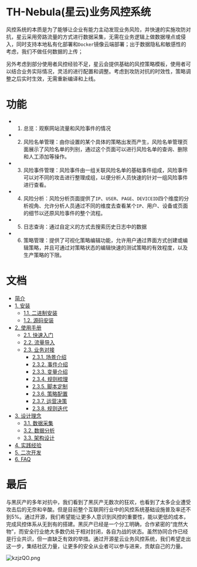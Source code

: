 
# TH-Nebula(星云)业务风控系统
风控系统的本质是为了能够让企业有能力主动发现业务风险，并快速的实施攻防对抗，星云采用旁路流量的方式进行数据采集，无需在业务逻辑上做数据埋点或侵入，同时支持本地私有化部署和`Docker`镜像云端部署；出于数据隐私和敏感性的考虑，我们不做任何数据的上传；  
  
另外考虑到部分使用者风控经验不足，星云会提供基础的风控策略模板，使用者可以结合业务实际情况，灵活的进行配置和调整。考虑到攻防对抗的时效性，策略调整之后实时生效，无需重新编译和上线。  
  
  
# 功能
- 1. 总览：观察网站流量和风险事件的情况
- 2. 风险名单管理：由你设置的某个具体的策略出发而产生，风险名单管理页面展示了风险名单的列别，通过这个页面可以进行风险名单的查询、删除和人工添加等操作。
- 3. 风险事件管理：风险事件由一组关联风险名单的基础事件组成，风险事件可以对不同的攻击进行整理成组，以便分析人员快速的针对一组风险事件进行查看。
- 4. 风险分析：风险分析页面提供了`IP`、`USER`、`PAGE`、`DEVICEID`四个维度的分析视角、允许分析人员通过不同的维度去查看某个`IP`、用户、设备或页面的细节以还原风险事件的整个流程。
- 5. 日志查询：通过自定义的方式去搜索历史日志中的数据
- 6. 策略管理：提供了可视化策略编辑功能，允许用户通过界面方式创建或编辑策略，并且可通过对策略状态的编辑快速的测试策略的有效程度，以及生产策略的下限。

# 文档
* [简介](https://github.com/threathunterX/nebula_doc/blob/master/Introduction.md)
* [1. 安装](https://github.com/threathunterX/nebula_doc/blob/master/chapter1/section0.md)
    * [1.1. 二进制安装](https://github.com/threathunterX/nebula_doc/blob/master/chapter1/section1.md)
    * [1.2. 源码安装](https://github.com/threathunterX/nebula_doc/blob/master/chapter1/section2.md)
* [2. 使用手册](https://github.com/threathunterX/nebula_doc/blob/master/chapter2/section0.md)
    * [2.1. 快速入门](https://github.com/threathunterX/nebula_doc/blob/master/chapter2/section1.md)
    * [2.2. 流量导入](https://github.com/threathunterX/nebula_doc/blob/master/chapter2/section2.md)
    * [2.3. 业务对接](https://github.com/threathunterX/nebula_doc/blob/master/chapter2/section3/section3.0.md)
        * [2.3.1. 场景介绍](https://github.com/threathunterX/nebula_doc/blob/master/chapter2/section3/section3.1.md)
        * [2.3.2. 事件介绍](https://github.com/threathunterX/nebula_doc/blob/master/chapter2/section3/section3.2.md)
        * [2.3.3. 变量介绍](https://github.com/threathunterX/nebula_doc/blob/master/chapter2/section3/section3.3.md)
        * [2.3.4. 规则梳理](https://github.com/threathunterX/nebula_doc/blob/master/chapter2/section3/section3.4.md)
        * [2.3.5. 脚本定制](https://github.com/threathunterX/nebula_doc/blob/master/chapter2/section3/section3.5.md)
        * [2.3.6. 策略配置](https://github.com/threathunterX/nebula_doc/blob/master/chapter2/section3/section3.6.md)
        * [2.3.7. 运营决策](https://github.com/threathunterX/nebula_doc/blob/master/chapter2/section3/section3.7.md)
        * [2.3.8. 规则迭代](https://github.com/threathunterX/nebula_doc/blob/master/chapter2/section3/section3.8.md)
* [3. 设计理念](https://github.com/threathunterX/nebula_doc/blob/master/chapter3/section0.md)
    * [3.1. 数据采集](https://github.com/threathunterX/nebula_doc/blob/master/chapter3/section1.md)
    * [3.2. 数据分析](https://github.com/threathunterX/nebula_doc/blob/master/chapter3/section2.md)
    * [3.3. 架构设计](https://github.com/threathunterX/nebula_doc/blob/master/chapter3/section3.md)
* [4. 实践经验](https://github.com/threathunterX/nebula_doc/blob/master/chapter4/section0.md)
* [5. 二次开发](https://github.com/threathunterX/nebula_doc/blob/master/chapter5/section0.md)
* [6. FAQ](https://github.com/threathunterX/nebula_doc/blob/master/chapter6/section0.md)

# 最后

与黑灰产的多年对抗中，我们看到了黑灰产无数次的狂欢，也看到了太多企业遭受攻击后的无奈和辛酸。但是目前整个互联网行业中的风控系统基础设施普及率还不到5%。通过开源，我们希望能让更多人意识到风控的重要性，能以更低的成本，完成风控体系从无到有的搭建。黑灰产已经是一个分工明确，合作紧密的“庞然大物”，而安全行业绝大多数仍处于相对封闭，各自为战的状态。虽然协同合作已经是行业共识，但一直缺乏有效的举措。通过开源星云业务风控系统，我们希望走出这一步，集结社区力量，让更多的安全从业者可以参与进来，贡献自己的力量。

![kzjzQO.png](https://s2.ax1x.com/2019/03/08/kzjzQO.png)


